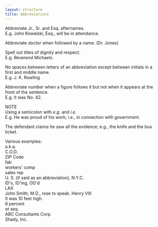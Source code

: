 ```yaml
---
layout: structure
title: Abbreviations
---
```

Abbreviate Jr., Sr. and Esq. afternames.  
E.g. John Kowalski, Esq., will be in attendance.  

Abbreviate *doctor* when followed by a name. (Dr. Jones)  

Spell out titles of dignity and respect.  
E.g. Reverend Michaels.  

No spaces between letters of an abbreviation except between initials in a first and middle name.  
E.g. J. K. Rowling  

Abbreviate *number* when a figure follows it but not when it appears at the front of the sentence.  
E.g. It was No. 42.  

NOTE  
Using a semicolon with *e.g.* and *i.e.*  
E.g. He was proud of his work; i.e., in connection with government.  

The defendant claims he saw all the evidence; e.g., the knife and the bus ticket.  

Various examples:  
a.k.a.  
C.O.D.  
ZIP Code  
fab  
workers' comp  
sales rep  
U. S. (if said as an abbreviation), N.Y.C.  
ID's, ID'ing, OD'd  
LAX  
John Smith, M.D., rose to speak.
Henry VIII  
It was 10 feet high.  
6 percent  
et seq.  
ABC Consultants Corp.  
Shady, Inc.  









